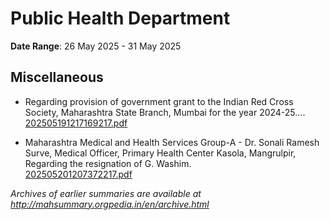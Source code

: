# Public Health Department

**Date Range**: 26 May 2025 - 31 May 2025


## Miscellaneous
- Regarding provision of government grant to the Indian Red Cross Society, Maharashtra State Branch, Mumbai for the year 2024-25....\
  [202505191217169217.pdf](https://gr.maharashtra.gov.in/Site/Upload/Government%20Resolutions/English/202505191217169217.pdf)

- Maharashtra Medical and Health Services Group-A - Dr. Sonali Ramesh Surve, Medical Officer, Primary Health Center Kasola, Mangrulpir, Regarding the resignation of G. Washim.\
  [202505201207372217.pdf](https://gr.maharashtra.gov.in/Site/Upload/Government%20Resolutions/English/202505201207372217.pdf)


*Archives of earlier summaries are available at http://mahsummary.orgpedia.in/en/archive.html*